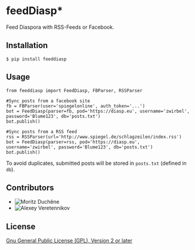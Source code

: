# feedDiasp*
Feed Diaspora with RSS-Feeds or Facebook.
## Installation

`$ pip install feeddiasp`  

## Usage

    from feeddiasp import FeedDiasp, FBParser, RSSParser
    
    #Sync posts from a facebook site
    fb = FBParser(user='spiegelonline', auth_token='...')
    bot = FeedDiasp(parser=fb, pod='https://diasp.eu', username='zwirbel', password='Blume123', db='posts.txt')
    bot.publish()
    
    #Sync posts from a RSS feed
    rss = RSSParser(url='http://www.spiegel.de/schlagzeilen/index.rss')
    bot = FeedDiasp(parser=rss, pod='https://diasp.eu', username='zwirbel', password='Blume123', db='posts.txt')
    bot.publish()
    
To avoid duplicates, submitted posts will be stored in `posts.txt` (defined in `db`).

## Contributors
* ![Moritz Duchêne](https://github.com/Debakel)
* ![Alexey Veretennikov](https://github.com/fourier)

## License

[Gnu General Public License (GPL), Version 2 or later](https://www.gnu.org/licenses/gpl-2.0.html#SEC1)
